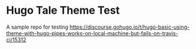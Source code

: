 # Hugo Tale Theme Test

A sample repo for testing <https://discourse.gohugo.io/t/hugo-basic-using-theme-with-hugo-pipes-works-on-local-machine-but-fails-on-travis-ci/15312>

